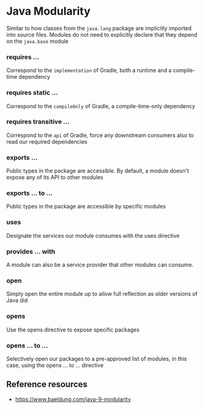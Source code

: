 # Java Modularity

Similar to how classes from the `java.lang` package are implicitly imported into source files. Modules do not need to explicitly declare that they depend on the `java.base` module

### requires …

Correspond to the `implementation` of Gradle, both a runtime and a compile-time dependency

### requires static …

Correspond to the `compileOnly` of Gradle, a compile-time-only dependency

### requires transitive …

Correspond to the `api` of Gradle, force any downstream consumers also to read our required dependencies

### exports …

Public types in the package are accessible. By default, a module doesn't expose any of its API to other modules

### exports … to …

Public types in the package are accessible by specific modules

### uses

Designate the services our module consumes with the uses directive

### provides … with

A module can also be a service provider that other modules can consume.

### open

Simply open the entire module up to allow full reflection as older versions of Java did

### opens

Use the opens directive to expose specific packages

### opens … to …

Selectively open our packages to a pre-approved list of modules, in this case, using the opens … to … directive

## Reference resources

- https://www.baeldung.com/java-9-modularity
